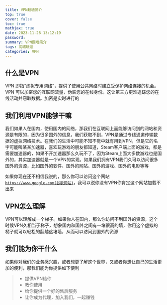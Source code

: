 ```yaml
---
title: VPN翻墙简介
top: true
cover: false
toc: true
mathjax: true
date: 2023-11-28 13:12:19
password:
summary: VPN翻墙简介
tags: 高端玩法
categories: VPN
---
```


## 什么是VPN

VPN 即指“虚拟专用网络”，提供了使用公共网络时建立受保护网络连接的机会。VPN 可以加密您的互联网流量，伪装您的在线身份。这让第三方更难追踪您的在线活动并窃取数据。加密是实时进行的

## 我们利用VPN能够干嘛

我们如果人在国内，使用国内的网络，那我们在互联网上面能够访问到的网站和资源是有限的，因为很多国外的信息，我们获取不到，VPN是通过专线通道传输数据的虚拟网络技术。在我们的生活中可能不知不觉中就有用到VPN，但是它的名字可能叫某某加速器，喜欢玩游戏的朋友都知道，Steam客户端上面的游戏，都是需要加速器的，如果不开加速器那么久玩不了，因为Steam上面大多数游戏也是国外的，其实加速器就是一个VPN的实现。如果我们拥有VPN我们久可以访问很多国外的资源，比如国外的软件、国外的网站、国外的游戏、国外的电影等等

如果你现在还不相信我说的，那么你可以访问这个网站[`https://www.google.com(谷歌网站)`](https://www.google.com)，我可以说你没有VPN你肯定这个网站加载不出来

## VPN怎么理解

VPN可以理解成一个梯子。如果你人在国内，那么你访问不到国外的资源，这个时候VPN久相当于梯子，想象国内和国外之间有一堵很高的墙，你用这个虚拟的梯子就可以轻松的翻越这堵墙，从而可以访问到国外的资源


## 我们能为你干什么

如果你对我们的业务感兴趣，或者想更了解这个世界，又或者你想让自己的生活更加的便利，那我们能为你提供如下便利
> - 提供VPN给你
> - 教你使用
> - 给你提供一个好的售后服务
> - 让你成为代理，加入我们，一起赚钱